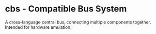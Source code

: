 # cbs - Compatible Bus System
A cross-language central bus, connecting multiple components together.
Intended for hardware emulation.